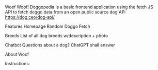 Woof Woof!
Doggopedia is a basic frontend application using the fetch JS API to fetch doggo data from an open public source dog API https://dog.ceo/dog-api/

Features
Homepage 
Random Doggo Fetch

Breeds
List of all dog breeds w/description + photo

Chatbot
Questions about a dog? ChatGPT shall answer

About
Woof

Instructions:
